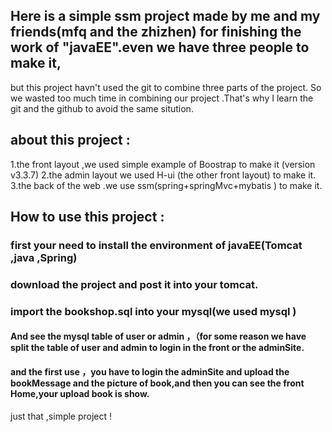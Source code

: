 ## Here is a simple ssm project made by me and my friends(mfq and the zhizhen) for finishing the work of "javaEE".even we have three people to make it,
but this project havn't used the git to combine three parts of the project.
So we wasted too much time in combining our project .That's why  I learn the git and the github to avoid the same sitution.

## about this project :
1.the front layout ,we used simple example of Boostrap to make it (version v3.3.7)
2.the admin layout we used H-ui (the other front layout) to make it.
3.the back of the web .we use ssm(spring+springMvc+mybatis ) to make it.


## How to use this project :
### first your need to install the environment of javaEE(Tomcat ,java ,Spring)
### download the project and post it into your tomcat.
### import the bookshop.sql into your mysql(we used mysql )
#### And see the mysql table of user or admin ，（for some reason we have split the table of user and admin to login in the front or the adminSite.
#### and the first use ，you have to login the adminSite and upload the bookMessage and the picture of book,and then you can see the front Home,your upload book is show.
just that ,simple project !

